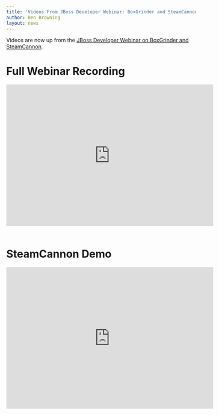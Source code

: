 ```yaml
---
title: 'Videos From JBoss Developer Webinar: BoxGrinder and SteamCannon'
author: Ben Browning
layout: news
---
```


[webinar]: /news/2010/11/03/jboss-developer-webinar-boxgrinder-steamcannon

Videos are now up from the [JBoss Developer Webinar on BoxGrinder and SteamCannon][webinar].

# Full Webinar Recording

<iframe src="http://player.vimeo.com/video/16483020" width="550" height="375" frameborder="0"></iframe>
<br />
<br />

# SteamCannon Demo

<iframe src="http://player.vimeo.com/video/16485051" width="550" height="375" frameborder="0"></iframe>
